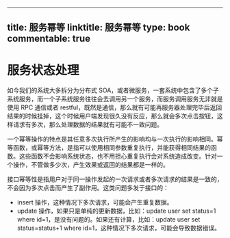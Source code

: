 
---
title: 服务幂等
linktitle: 服务幂等
type: book
commentable: true
---

# 服务状态处理

如今我们的系统大多拆分为分布式 SOA，或者微服务，一套系统中包含了多个子系统服务，而一个子系统服务往往会去调用另一个服务，而服务调用服务无非就是使用 RPC 通信或者 restful，既然是通信，那么就有可能再服务器处理完毕后返回结果的时候挂掉，这个时候用户端发现很久没有反应，那么就会多次点击按钮，这样请求有多次，那么处理数据的结果就有可能不一致问题。

一个幂等操作的特点是其任意多次执行所产生的影响均与一次执行的影响相同。幂等函数，或幂等方法，是指可以使用相同参数重复执行，并能获得相同结果的函数。这些函数不会影响系统状态，也不用担心重复执行会对系统造成改变。针对一个操作，不管做多少次，产生效果或返回的结果都是一样的。

接口幂等性是指用户对于同一操作发起的一次请求或者多次请求的结果是一致的，不会因为多次点击而产生了副作用。这类问题多发于接口的：

- insert 操作，这种情况下多次请求，可能会产生重复数据。
- update 操作，如果只是单纯的更新数据，比如：update user set status=1 where id=1，是没有问题的。如果还有计算，比如：update user set status=status+1 where id=1，这种情况下多次请求，可能会导致数据错误。

    